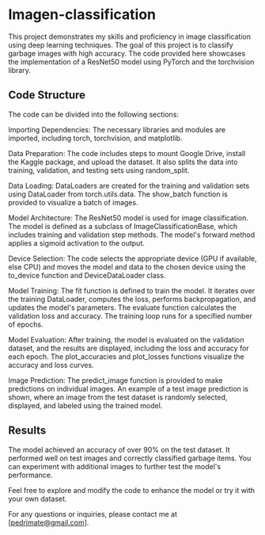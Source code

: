 # Imagen-classification
This project demonstrates my skills and proficiency in image classification using deep learning techniques. The goal of this project is to classify garbage images with high accuracy. The code provided here showcases the implementation of a ResNet50 model using PyTorch and the torchvision library.

## Code Structure
The code can be divided into the following sections:

Importing Dependencies: The necessary libraries and modules are imported, including torch, torchvision, and matplotlib.

Data Preparation: The code includes steps to mount Google Drive, install the Kaggle package, and upload the dataset. It also splits the data into training, validation, and testing sets using random_split.

Data Loading: DataLoaders are created for the training and validation sets using DataLoader from torch.utils.data. The show_batch function is provided to visualize a batch of images.

Model Architecture: The ResNet50 model is used for image classification. The model is defined as a subclass of ImageClassificationBase, which includes training and validation step methods. The model's forward method applies a sigmoid activation to the output.

Device Selection: The code selects the appropriate device (GPU if available, else CPU) and moves the model and data to the chosen device using the to_device function and DeviceDataLoader class.

Model Training: The fit function is defined to train the model. It iterates over the training DataLoader, computes the loss, performs backpropagation, and updates the model's parameters. The evaluate function calculates the validation loss and accuracy. The training loop runs for a specified number of epochs.

Model Evaluation: After training, the model is evaluated on the validation dataset, and the results are displayed, including the loss and accuracy for each epoch. The plot_accuracies and plot_losses functions visualize the accuracy and loss curves.

Image Prediction: The predict_image function is provided to make predictions on individual images. An example of a test image prediction is shown, where an image from the test dataset is randomly selected, displayed, and labeled using the trained model.

## Results
The model achieved an accuracy of over 90% on the test dataset. It performed well on test images and correctly classified garbage items. You can experiment with additional images to further test the model's performance.

Feel free to explore and modify the code to enhance the model or try it with your own dataset.

For any questions or inquiries, please contact me at [pedrimate@gmail.com].
